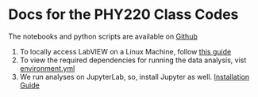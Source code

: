 # Docs for the PHY220 Class Codes

   The notebooks and python scripts are available on [Github](https://github.com/aaronkebede/PHY220)<br>
1. To locally access LabVIEW on a Linux Machine, follow [this guide](/labview)
2. To view the required dependencies for running the data analysis, vist [environment.yml](https://github.com/aaronkebede/PHY220/environment.yml)
3. We run analyses on JupyterLab, so, install Jupyter as well. [Installation Guide](https://jupyterhub.readthedocs.io/en/stable/quickstart.html)

